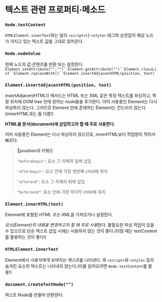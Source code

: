 # 텍스트 관련 프로퍼티·메소드

### `Node.textContent`

`HTMLElement.innerText`와는 달리 `<script>`나 `<style>` 태그와 상관없이 해상 노드가 가지고 있는 텍스트 값을 그대로 읽어온다.

### `Node.nodeValue`

현재 노드의 값·콘텐츠를 반환 또는 설정한다.
` Element.setAttribute("","")``Element.getAttribute("")``Element.classList``Element.replaceWith()``Element.insertAdjacentHTML(position, text) `

### `Element.insertAdjacentHTML(position, text)`

insertAdjacentHTML() 메서드는 HTML 또는 XML 같은 특정 텍스트를 파싱하고, 특정 위치에 DOM tree 안에 원하는 node들을 추가한다. 이미 사용중인 Element는 다시 파싱하지 않는다. 그러므로 Element 안에 존재하는 Element는 건드리지 않는다.(innerHTML과는 좀 다름!)

**HTML을 문서(document)에 삽입하고자 할 때 주로 사용한다.**

이미 사용중인 Element는 다시 파싱하지 않으므로, innerHTML보다 작업량이 적어서 빠르다.

> **📌position의 키워드**
>
> `"beforebegin"`: 요소 그 자체의 앞에 삽입
>
> `"afterbegin"`: 요소 안에 가장 첫번째 child에 위치
>
> `"afterend"`: 요소 그 자체의 뒤에 삽입
>
> `"beforeend"`: 요소 안에 가장 마지막 child에 위치

### `Element.innerHTML(text)`

Elemnet에 포함된 *HTML 또는 XML*을 가져오거나 설정한다.

*요소(Element)의 내용을 변경하고자 할 때 주로 사용*한다. 불필요한 파싱 작업이 있을 수 있으므로 단순 텍스트 삽입 시에는 사용하지 않는 것이 좋다.(이럴 때는 textContent를 활용하는 것이 좋다!)

### `HTMLElement.innerText`

Element에서 *사용자에게 보여지는 텍스트*를 나타낸다. 즉 `<script>`와 `<style>` 등의 숨겨진 요소의 텍스트는 나타내지 않는다.(이를 읽어오려면 `Node.textContent`를 활용!)

### `document.createTextNode("")`

텍스트 Node를 만들어 반환한다.
